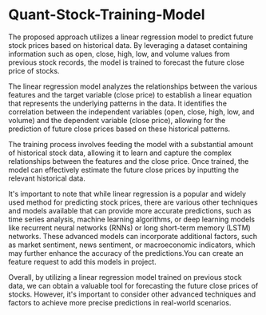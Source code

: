 # Quant-Stock-Training-Model
The proposed approach utilizes a linear regression model to predict future stock prices based on historical data. By leveraging a dataset containing information such as open, close, high, low, and volume values from previous stock records, the model is trained to forecast the future close price of stocks.

The linear regression model analyzes the relationships between the various features and the target variable (close price) to establish a linear equation that represents the underlying patterns in the data. It identifies the correlation between the independent variables (open, close, high, low, and volume) and the dependent variable (close price), allowing for the prediction of future close prices based on these historical patterns.

The training process involves feeding the model with a substantial amount of historical stock data, allowing it to learn and capture the complex relationships between the features and the close price. Once trained, the model can effectively estimate the future close prices by inputting the relevant historical data.

It's important to note that while linear regression is a popular and widely used method for predicting stock prices, there are various other techniques and models available that can provide more accurate predictions, such as time series analysis, machine learning algorithms, or deep learning models like recurrent neural networks (RNNs) or long short-term memory (LSTM) networks. These advanced models can incorporate additional factors, such as market sentiment, news sentiment, or macroeconomic indicators, which may further enhance the accuracy of the predictions.You can create an feature request to add this models in project.

Overall, by utilizing a linear regression model trained on previous stock data, we can obtain a valuable tool for forecasting the future close prices of stocks. However, it's important to consider other advanced techniques and factors to achieve more precise predictions in real-world scenarios.






